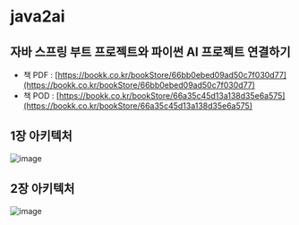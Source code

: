 # java2ai
## 자바 스프링 부트 프로젝트와 파이썬 AI 프로젝트 연결하기
* 책 PDF : [https://bookk.co.kr/bookStore/66bb0ebed09ad50c7f030d77](https://bookk.co.kr/bookStore/66bb0ebed09ad50c7f030d77)
* 책 POD : [https://bookk.co.kr/bookStore/66a35c45d13a138d35e6a575](https://bookk.co.kr/bookStore/66a35c45d13a138d35e6a575)

## 1장 아키텍처
![image](https://github.com/user-attachments/assets/13de44ac-236e-4989-9e5d-2acc0d91f3bb)



## 2장 아키텍처
![image](https://github.com/user-attachments/assets/2d392bb9-51af-4c37-8e87-4b55ec2a4bc5)

